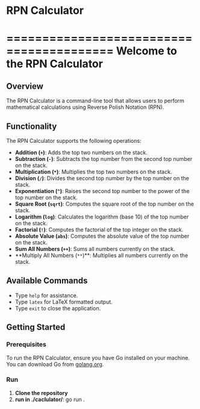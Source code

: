 # RPN Calculator

=========================================
Welcome to the RPN Calculator  
=========================================

## Overview

The RPN Calculator is a command-line tool that allows users to perform mathematical calculations using Reverse Polish Notation (RPN).

## Functionality

The RPN Calculator supports the following operations:

- **Addition (`+`)**: Adds the top two numbers on the stack.
- **Subtraction (`-`)**: Subtracts the top number from the second top number on the stack.
- **Multiplication (`*`)**: Multiplies the top two numbers on the stack.
- **Division (`/`)**: Divides the second top number by the top number on the stack.
- **Exponentiation (`^`)**: Raises the second top number to the power of the top number on the stack.
- **Square Root (`sqrt`)**: Computes the square root of the top number on the stack.
- **Logarithm (`log`)**: Calculates the logarithm (base 10) of the top number on the stack.
- **Factorial (`!`)**: Computes the factorial of the top integer on the stack.
- **Absolute Value (`abs`)**: Computes the absolute value of the top number on the stack.
- **Sum All Numbers (`++`)**: Sums all numbers currently on the stack.
- **Multiply All Numbers (`**`)\*\*: Multiplies all numbers currently on the stack.

## Available Commands

- Type `help` for assistance.
- Type `latex` for LaTeX formatted output.
- Type `exit` to close the application.

## Getting Started

### Prerequisites

To run the RPN Calculator, ensure you have Go installed on your machine. You can download Go from [golang.org](https://golang.org/dl/).

### Run

1. **Clone the repository**
2. **run in ./caclulator/**: go run .
